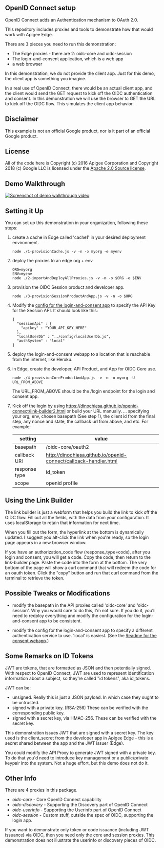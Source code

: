 ## OpenID Connect setup

OpenID Connect adds an Authentication mechanism to OAuth 2.0.

This repository includes proxies and tools to demonstrate how that would work with Apigee Edge.

There are 3 pieces you need to run this demonstration:
* The Edge proxies - there are 2: oidc-core and oidc-session
* The login-and-consent application, which is a web app
* a web browser


In this demonstration, we do not provide the client app. Just for this demo, the client
app is something you imagine.

In a real use of OpenID Connect, there would be an actual client app, and the client
would send the GET request to kick off the OIDC authentication and consent. In this
demonstration we will use the browser to GET the URL to kick off the OIDC flow. This
simulates the client app behavior.

## Disclaimer

This example is not an official Google product, nor is it part of an official Google product.

## License

All of the code here is Copyright (c) 2016 Apigee Corporation and Copyright 2018 (c) Google LLC is licensed under the [Apache 2.0 Source license](LICENSE).

## Demo Walkthrough

[![Screenshot of demo walkthrough video](docs/OIDC_Demo_Walkthrough_for_Apigee_SEs.png)](https://youtu.be/hJNGu0RFzzc "OIDC Demo Walkthrough")

## Setting it Up

You can set up this demonstration in your organization, following these steps:

1. create a cache in Edge called 'cache1' in your desired deployment environment.
   ```
   node ./1-provisionCache.js -v -n -o myorg -e myenv
   ```

2. deploy the proxies to an edge org + env
   ```
   ORG=myorg
   ENV=myenv
   node ./2-importAndDeployAllProxies.js -v -n -o $ORG -e $ENV
   ```

3. provision the OIDC Session product and developer app.
   ```
   node ./3-provisionSessionProductAndApp.js -v -n -o $ORG
   ```

4. Modify the [config for the login-and-consent app](consent-ui-webapp/config/config.json)
   to specify the API Key for the Session API.  It should look like this:
   ```
   {
     "sessionApi" : {
       "apikey" : "YOUR_API_KEY_HERE"
     },
     "localUserDb" : "../config/localUserDb.js",
     "authSystem" : "local"
   }
   ```

5. deploy the login-and-consent webapp to a location that is reachable from the internet, like Heroku.

6. in Edge, create the developer, API Product, and App for OIDC Core use.
   ```
   node ./4-provisionCoreProductAndApp.js -v -n -o myorg -U URL_FROM_ABOVE
   ```

   The URL_FROM_ABOVE should be the /login endpoint for the login and consent app.

7. Kick off the login by using
   https://dinochiesa.github.io/openid-connect/link-builder2.html or build your URL
   manually.  ... specifying your org, env, chosen basepath (See step 1), the client id
   from the final step, any nonce and state, the callback url from above, and etc. For
   example:

   | setting       | value                                                            |
   | ------------- | ---------------------------------------------------------------- |
   | basepath      | /oidc-core/oauth2                                                |
   | callback URI  | http://dinochiesa.github.io/openid-connect/callback-handler.html |
   | response type | id_token                                                         |
   | scope         | openid profile                                                   |


## Using the Link Builder

The link builder is just a webform that helps you build the link to kick off the OIDC
flow.  Fill out all the fields, with the data from your configuration. It uses
localStorage to retain that information for next time.

When you fill out the form, the hyperlink at the bottom is dynamically updated. I
suggest you alt-click the link when you're ready, so the login page appears in a new
browser window.

If you have an authorization_code flow (response_type=code), after you login and
consent, you will get a code.  Copy the code, then return to the link-builder
page. Paste the code into the form at the bottom.  The very bottom of the page will show
a curl command that will redeem the code for an oauth token. Click the "copy" button and
run that curl command from the terminal to retrieve the token.


## Possible Tweaks or Modifications

* modify the basepath in the API proxies called 'oidc-core' and 'oidc-session'. Why you
  would care to do this, I'm not sure.  If you do it, you'll need to redploy everything
  and modify the configuration for the login-and-consent app to be consistent.

* modify the config for the login-and-consent app to specify a different authentication
  service to use. 'local' is easiest. (See the [Readme for the consent
  webapp](consent-ui/Readme.md).)



## Some Remarks on ID Tokens

JWT are tokens, that are formatted as JSON and then potentially signed. With respect to
OpenID Connect, JWT are used to represent identification information about a subject, so
they're called "id tokens", aka id_tokens.

JWT can be:
* unsigned. Really this is just a JSON payload. In which case they ought to be untrusted.
* signed with a private key. (RSA-256) These can be verified with the corresponding public key.
* signed with a secret key, via HMAC-256.  These can be verified with the secret key.

This demonstration issues JWT that are signed with a secret key. The key used is the
client_secret from the developer app in Apigee Edge - this is a secret shared between
the app and the JWT issuer (Edge).

You could modify the API Proxy to generate JWT signed with a private key. To do that
you'd need to introduce key management or a public/private keypair into the system. Not
a huge effort, but this demo does not do it.


## Other Info

There are 4 proxies in this package.

* *oidc-core* - Core OpenID Connect capability
* *oidc-discovery* - Supporting the Discovery part of OpenID Connect
* *oidc-userinfo* - Supporting the Userinfo part of OpenID Connect
* *oidc-session* - Custom stuff, outside the spec of OIDC, supporting the login app.

If you want to demonstrate only token or code issuance (including JWT issuance) via
OIDC, then you need only the core and session proxies. This demonstration does not
illustrate the userinfo or discovery pieces of OIDC.

